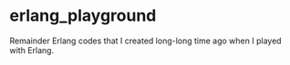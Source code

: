 erlang_playground
=================

Remainder Erlang codes that I created long-long time ago when I played with Erlang.
